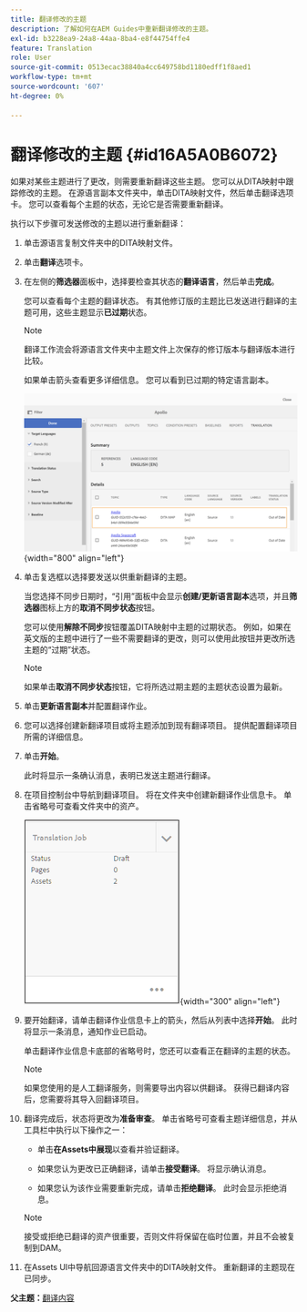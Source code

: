 ```yaml
---
title: 翻译修改的主题
description: 了解如何在AEM Guides中重新翻译修改的主题。
exl-id: b3228ea9-24a8-44aa-8ba4-e8f44754ffe4
feature: Translation
role: User
source-git-commit: 0513ecac38840a4cc649758bd1180edff1f8aed1
workflow-type: tm+mt
source-wordcount: '607'
ht-degree: 0%

---
```


# 翻译修改的主题 {#id16A5A0B6072}

如果对某些主题进行了更改，则需要重新翻译这些主题。 您可以从DITA映射中跟踪修改的主题。 在源语言副本文件夹中，单击DITA映射文件，然后单击翻译选项卡。 您可以查看每个主题的状态，无论它是否需要重新翻译。

执行以下步骤可发送修改的主题以进行重新翻译：

1. 单击源语言复制文件夹中的DITA映射文件。

1. 单击&#x200B;**翻译**&#x200B;选项卡。

1. 在左侧的&#x200B;**筛选器**&#x200B;面板中，选择要检查其状态的&#x200B;**翻译语言**，然后单击&#x200B;**完成**。

   您可以查看每个主题的翻译状态。 有其他修订版的主题比已发送进行翻译的主题可用，这些主题显示&#x200B;**已过期**&#x200B;状态。

   >[!NOTE]
   >
   > 翻译工作流会将源语言文件夹中主题文件上次保存的修订版本与翻译版本进行比较。

   如果单击箭头查看更多详细信息。 您可以看到已过期的特定语言副本。

   ![](images/out-of-sync-uuid.png){width="800" align="left"}

1. 单击复选框以选择要发送以供重新翻译的主题。

   当您选择不同步日期时，“引用”面板中会显示&#x200B;**创建/更新语言副本**&#x200B;选项，并且&#x200B;**筛选器**&#x200B;图标上方的&#x200B;**取消不同步状态**&#x200B;按钮。

   您可以使用&#x200B;**解除不同步**&#x200B;按钮覆盖DITA映射中主题的过期状态。 例如，如果在英文版的主题中进行了一些不需要翻译的更改，则可以使用此按钮并更改所选主题的“过期”状态。

   >[!NOTE]
   >
   > 如果单击&#x200B;**取消不同步状态**&#x200B;按钮，它将所选过期主题的主题状态设置为最新。

1. 单击&#x200B;**更新语言副本**&#x200B;并配置翻译作业。

1. 您可以选择创建新翻译项目或将主题添加到现有翻译项目。 提供配置翻译项目所需的详细信息。

1. 单击&#x200B;**开始**。

   此时将显示一条确认消息，表明已发送主题进行翻译。

1. 在项目控制台中导航到翻译项目。 将在文件夹中创建新翻译作业信息卡。 单击省略号可查看文件夹中的资产。

   ![](images/incremental-job.PNG){width="300" align="left"}

1. 要开始翻译，请单击翻译作业信息卡上的箭头，然后从列表中选择&#x200B;**开始**。 此时将显示一条消息，通知作业已启动。

   单击翻译作业信息卡底部的省略号时，您还可以查看正在翻译的主题的状态。

   >[!NOTE]
   >
   > 如果您使用的是人工翻译服务，则需要导出内容以供翻译。 获得已翻译内容后，您需要将其导入回翻译项目。

1. 翻译完成后，状态将更改为&#x200B;**准备审查**。 单击省略号可查看主题详细信息，并从工具栏中执行以下操作之一：

   - 单击&#x200B;**在Assets中展现**&#x200B;以查看并验证翻译。

   - 如果您认为更改已正确翻译，请单击&#x200B;**接受翻译**。 将显示确认消息。

   - 如果您认为该作业需要重新完成，请单击&#x200B;**拒绝翻译**。 此时会显示拒绝消息。

   >[!NOTE]
   >
   > 接受或拒绝已翻译的资产很重要，否则文件将保留在临时位置，并且不会被复制到DAM。

1. 在Assets UI中导航回源语言文件夹中的DITA映射文件。 重新翻译的主题现在已同步。


**父主题：**[&#x200B;翻译内容](translation.md)
